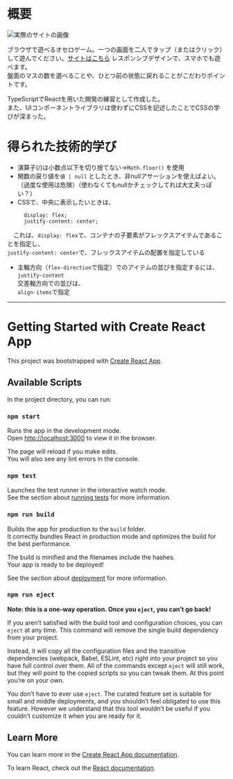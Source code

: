 # 概要

![実際のサイトの画像](https://github.com/haru960197/React.ts-Othello/assets/124692504/d6c0f612-436c-466b-9ecf-fce1708a1736)

ブラウザで遊べるオセロゲーム。一つの画面を二人でタップ（またはクリック）して遊んでください。[サイトはこちら](https://haru960197.github.io/React.ts-Othello/)
レスポンシブデザインで、スマホでも遊べます。  
盤面のマスの数を選べることや、ひとつ前の状態に戻れることがこだわりポイントです。

TypeScriptでReactを用いた開発の練習として作成した。  
また、UIコンポーネントライブラリは使わずにCSSを記述したことでCSSの学びが深まった。

# 得られた技術的学び

- 演算子(/)は小数点以下を切り捨てない→`Math.floor()` を使用
- 関数の戻り値を`値 | null` としたとき、非nullアサーションを使えばよい。（過度な使用は危険）（使わなくてもnullかチェックしてれば大丈夫っぽい？）
- CSSで、中央に表示したいときは、
  ```
	display: flex;
	justify-content: center;
  ```
　これは、`display: flex`で、コンテナの子要素がフレックスアイテムであることを指定し、  
 `justify-content: center`で、フレックスアイテムの配置を指定している
- 主軸方向（`flex-direction`で指定）でのアイテムの並びを指定するには、
  `justify-content`  
  交差軸方向での並びは、  
  `align-items`で指定

***

# Getting Started with Create React App

This project was bootstrapped with [Create React App](https://github.com/facebook/create-react-app).

## Available Scripts

In the project directory, you can run:

### `npm start`

Runs the app in the development mode.\
Open [http://localhost:3000](http://localhost:3000) to view it in the browser.

The page will reload if you make edits.\
You will also see any lint errors in the console.

### `npm test`

Launches the test runner in the interactive watch mode.\
See the section about [running tests](https://facebook.github.io/create-react-app/docs/running-tests) for more information.

### `npm run build`

Builds the app for production to the `build` folder.\
It correctly bundles React in production mode and optimizes the build for the best performance.

The build is minified and the filenames include the hashes.\
Your app is ready to be deployed!

See the section about [deployment](https://facebook.github.io/create-react-app/docs/deployment) for more information.

### `npm run eject`

**Note: this is a one-way operation. Once you `eject`, you can’t go back!**

If you aren’t satisfied with the build tool and configuration choices, you can `eject` at any time. This command will remove the single build dependency from your project.

Instead, it will copy all the configuration files and the transitive dependencies (webpack, Babel, ESLint, etc) right into your project so you have full control over them. All of the commands except `eject` will still work, but they will point to the copied scripts so you can tweak them. At this point you’re on your own.

You don’t have to ever use `eject`. The curated feature set is suitable for small and middle deployments, and you shouldn’t feel obligated to use this feature. However we understand that this tool wouldn’t be useful if you couldn’t customize it when you are ready for it.

## Learn More

You can learn more in the [Create React App documentation](https://facebook.github.io/create-react-app/docs/getting-started).

To learn React, check out the [React documentation](https://reactjs.org/).
